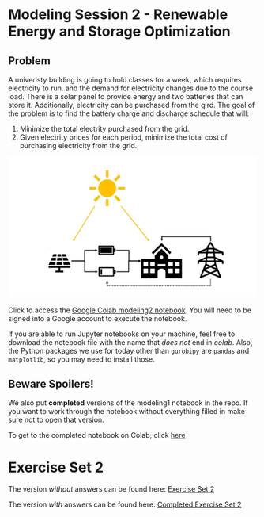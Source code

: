 # Modeling Session 2 - Renewable Energy and Storage Optimization

## Problem
A univeristy building is going to hold classes for a week, which requires electricity to run. and the demand for electricity changes due to the course load. There is a solar panel to provide energy and two batteries that can store it. Additionally, electricity can be purchased from the gird. The goal of the problem is to find the battery charge and discharge schedule that will:
1. Minimize the total electrity purchased from the grid.
2. Given electrity prices for each period, minimize the total cost of purchasing electricity from the grid. 

<img src="modeling2_pic.jpg" alt="Markdown Monster icon"/>

Click to access the [Google Colab modeling2 notebook](https://colab.research.google.com/github/Gurobi/modeling-examples/blob/master/optimization101/Modeling_Session_2/modeling2_colab.ipynb). You will need to be signed into a Google account to execute the notebook. 
 
If you are able to run Jupyter notebooks on your machine, feel free to download the notebook file with the name that *does not* end in *colab*. Also, the  Python packages we use for today other than `gurobipy` are `pandas` and `matplotlib`, so you may need to install those. 

## Beware Spoilers!
We also put **completed** versions of the modeling1 notebook in the repo. If you want to work through the notebook without everything filled in make sure not to open that version. 

To get to the completed notebook on Colab, click [here](https://colab.research.google.com/github/Gurobi/modeling-examples/blob/master/optimization101/Modeling_Session_2/completed_modeling2_colab.ipynb)

# Exercise Set 2
The version *without* answers can be found here: [Exercise Set 2](https://colab.research.google.com/github/Gurobi/modeling-examples/blob/master/optimization101/Modeling_Session_1/Exercise_Set2.ipynb)

The version *with* answers can be found here: [Completed Exercise Set 2](https://colab.research.google.com/github/Gurobi/modeling-examples/blob/master/optimization101/Modeling_Session_1/completed_Exercise_Set2.ipynb)

